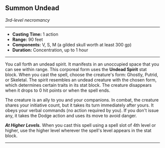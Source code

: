 ﻿## Summon Undead
*3rd-level necromancy*
___
- **Casting Time:** 1 action
- **Range:** 90 feet
- **Components:** V, S, M (a gilded skull worth at least 300 gp)
- **Duration:** Concentration, up to 1 hour

---
You call forth an undead spirit. It manifests in an unoccupied space that you can see within range. This corporeal form uses the **Undead Spirit** stat block. When you cast the spell, choose the creature's form: Ghostly, Putrid, or Skeletal. The spirit resembles an undead creature with the chosen form, which determines certain traits in its stat block. The creature disappears when it drops to 0 hit points or when the spell ends.

The creature is an ally to you and your companions. In combat, the creature shares your initiative count, but it takes its turn immediately after yours. It obeys your verbal commands (no action required by you). If you don't issue any, it takes the Dodge action and uses its move to avoid danger.

***At Higher Levels.*** When you cast this spell using a spell slot of 4th level or higher, use the higher level wherever the spell's level appears in the stat block.


---
